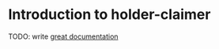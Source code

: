 # Introduction to holder-claimer

TODO: write [great documentation](http://jacobian.org/writing/great-documentation/what-to-write/)
